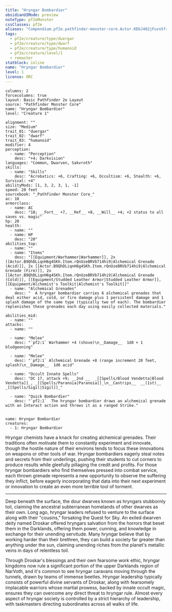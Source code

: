```yaml
---
title: "Hryngar Bombardier"
obsidianUIMode: preview
noteType: pf2eMonster
cssClasses: pf2e
aliases: "Compendium.pf2e.pathfinder-monster-core.Actor.KDbJ402jFuvn5frX" 
tags:
  - pf2e/creature/type/duergar
  - pf2e/creature/type/dwarf
  - pf2e/creature/type/humanoid
  - pf2e/creature/level/1
  - remaster
statblock: inline
name: "Hryngar Bombardier"
level: 1
license: ORC
---
```


```statblock
columns: 2
forcecolumns: true
layout: Basic Pathfinder 2e Layout
source: "Pathfinder Monster Core"
name: "Hryngar Bombardier"
level: "Creature 1"

alignment: ""
size: "Medium"
trait_01: "duergar"
trait_02: "dwarf"
trait_03: "humanoid"
modifier: 4
perception:
  - name: "Perception"
    desc: "+4; Darkvision"
languages: "Common, Dwarven, Sakvroth"
skills:
  - name: "Skills"
    desc: "Acrobatics: +6, Crafting: +6, Occultism: +6, Stealth: +6, Survival: +4"
abilityMods: [1, 3, 2, 3, 1, -1]
speed: 20 feet
sourcebook: "_Pathfinder Monster Core_"
ac: 18
armorclass:
  - name: AC
    desc: "18; __Fort__ +7, __Ref__ +8, __Will__ +4; +2 status to all saves vs. magic"
hp: 20
health:
  - name: ""
  - name: HP
    desc: "20"
abilities_top:
  - name: ""
  - name: "Items"
    desc: "[[Equipment/Warhammer|Warhammer]], 2x [[Actor.B9QhDLiqnH6g4SKh.Item.rQnUzeBRVb714hi9|Alchemical Grenade (Acid)]], 2x [[Actor.B9QhDLiqnH6g4SKh.Item.rQnUzeBRVb714hi9|Alchemical Grenade (Fire)]], 2x [[Actor.B9QhDLiqnH6g4SKh.Item.rQnUzeBRVb714hi9|Alchemical Grenade (Cold)]], [[Equipment/Studded Leather Armor|Studded Leather Armor]], [[Equipment/Alchemist's Toolkit|Alchemist's Toolkit]]"
  - name: "Alchemical Grenades"
    desc: "  A hryngar bombardier carries 6 alchemical grenades that deal either acid, cold, or fire damage plus 1 persistent damage and 1 splash damage of the same type (typically two of each). The bombardier replenishes these grenades each day using easily collected materials."

abilities_mid:
  - name: ""
attacks:
  - name: ""

  - name: "Melee"
    desc: "`pf2:1` Warhammer +4 (shove)\n__Damage__  1d8 + 1 bludgeoning"

  - name: "Melee"
    desc: "`pf2:1` Alchemical Grenade +8 (range increment 20 feet, splash)\n__Damage__  1d6 acid"

  - name: "Occult Innate Spells"
    desc: "DC 17, attack +9; __2nd __  _[[Spells/Blood Vendetta|Blood Vendetta]]_, _[[Spells/Paranoia|Paranoia]]_\n__Cantrips__  __(1st)__ _[[Spells/Sigil|Sigil]]_"

  - name: "Quick Bombardier"
    desc: "`pf2:1`  The hryngar bombardier draws an alchemical grenade with an Interact action and throws it as a ranged Strike."
 
```

```encounter-table
name: Hryngar Bombardier
creatures:
  - 1: Hryngar Bombardier
```



Hryngar chemists have a knack for creating alchemical grenades. Their traditions often motivate them to constantly experiment and innovate, though the hostile nature of their environs tends to focus these innovations on weapons or other tools of war. Hryngar bombardiers eagerly steal notes and secrets from their underlings, pushing their students to cut corners to produce results while gleefully pillaging the credit and profits. For those hryngar bombardiers who find themselves pressed into combat service, each thrown grenade represents a new opportunity to observe the suffering they inflict, before eagerly incorporating that data into their next experiment or innovation to create an even more terrible tool of torment.

* * *

Deep beneath the surface, the dour dwarves known as hryngars stubbornly toil, claiming the ancestral subterranean homelands of other dwarves as their own. Long ago, hryngar leaders refused to venture to the surface along with their "cousins," forsaking the Quest for Sky. An exiled dwarven deity named Droskar offered hryngars salvation from the horrors that beset them in the Darklands, offering them power, cunning, and knowledge in exchange for their unending servitude. Many hryngar believe that by working harder than their brethren, they can build a society far greater than anything under the sun, claiming unending riches from the planet's metallic veins in days of relentless toil.

Through Droskar's blessings and their own fearsome work ethic, hryngar kingdoms now rule a significant portion of the upper Darklands region of NarVoth, and it's common to see hryngar caravans moving through the tunnels, drawn by teams of immense beetles. Hryngar leadership typically consists of powerful divine servants of Droskar, along with fearsomely implacable warriors whose martial prowess, backed by innate occult magic, ensures they can overcome any direct threat to hryngar rule. Almost every aspect of hryngar society is controlled by a strict hierarchy of leadership, with taskmasters directing subordinates across all walks of life.
